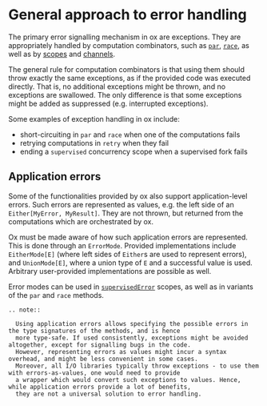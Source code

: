 # General approach to error handling

The primary error signalling mechanism in ox are exceptions. They are appropriately handled by computation combinators,
such as [`par`](par.md), [`race`](race.md), as well as by [scopes](fork-join.md) and [channels](channels/index.md).

The general rule for computation combinators is that using them should throw exactly the same exceptions, as if the 
provided code was executed directly. That is, no additional exceptions might be thrown, and no exceptions are swallowed. 
The only difference is that some exceptions might be added as suppressed (e.g. interrupted exceptions).

Some examples of exception handling in ox include:

* short-circuiting in `par` and `race` when one of the computations fails
* retrying computations in `retry` when they fail
* ending a `supervised` concurrency scope when a supervised fork fails

## Application errors

Some of the functionalities provided by ox also support application-level errors. Such errors are represented as values,
e.g. the left side of an `Either[MyError, MyResult]`. They are not thrown, but returned from the computations which
are orchestrated by ox.

Ox must be made aware of how such application errors are represented. This is done through an `ErrorMode`. Provided
implementations include `EitherMode[E]` (where left sides of `Either`s are used to represent errors), and 
`UnionMode[E]`, where a union type of `E` and a successful value is used. Arbitrary user-provided implementations
are possible as well.

Error modes can be used in [`supervisedError`](error-handling-scopes.md) scopes, as well as in variants of the `par`
and `race` methods.

```eval_rst
.. note::

  Using application errors allows specifying the possible errors in the type signatures of the methods, and is hence 
  more type-safe. If used consistently, exceptions might be avoided altogether, except for signalling bugs in the code.
  However, representing errors as values might incur a syntax overhead, and might be less convenient in some cases.
  Moreover, all I/O libraries typically throw exceptions - to use them with errors-as-values, one would need to provide
  a wrapper which would convert such exceptions to values. Hence, while application errors provide a lot of benefits,
  they are not a universal solution to error handling.
```
